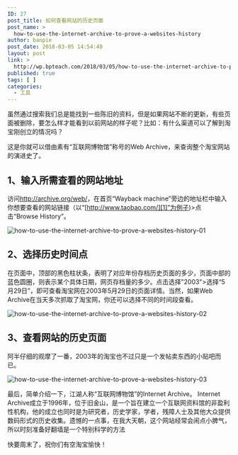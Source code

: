 ```yaml
---
ID: 27
post_title: 如何查看网站的历史页面
post_name: >
  how-to-use-the-internet-archive-to-prove-a-websites-history
author: banpie
post_date: 2018-03-05 14:54:40
layout: post
link: >
  http://wp.bpteach.com/2018/03/05/how-to-use-the-internet-archive-to-prove-a-websites-history/
published: true
tags: [ ]
categories:
  - 工具
---
```

虽然通过搜索我们总是能找到一些陈旧的资料，但是如果网站不断的更新，有些页面被删除，要怎么样才能看到以前网站的样子呢？比如：有什么渠道可以了解到淘宝刚创立的情况吗？

这是你就可以借由素有“互联网博物馆”称号的Web Archive，来查询整个淘宝网站的演进史了。

## 1、输入所需查看的网站地址

访问<http://archive.org/web/>，在首页“Wayback machine”旁边的地址栏中输入你想要查看的网站链接（以“[http://www.taobao.com/][1]”为例子)>点击“Browse History”。

![how-to-use-the-internet-archive-to-prove-a-websites-history-01][2]

## 2、选择历史时间点

在页面中，顶部的黑色柱状条，表明了对应年份存档历史页面的多少，页面中部的蓝色圆圈，则表示某个具体日期，网页存档量的多少。点击选择"2003">选择“5月29日”，即可查看淘宝网在2003年5月29日的页面详情。当然，如果Web Archive在当天多次抓取了淘宝网，你还可以选择不同的时间段查看。

![how-to-use-the-internet-archive-to-prove-a-websites-history-02][3]

## 3、查看网站的历史页面

阿半仔细的观摩了一番，2003年的淘宝也不过只是一个发帖卖东西的小贴吧而已。

![how-to-use-the-internet-archive-to-prove-a-websites-history-03][4]

最后，简单介绍一下，江湖人称“互联网博物馆”的Internet Archive。 Internet Archive成立于1996年，位于旧金山，是一个旨在建立一个互联网资料馆的非盈利性机构，他的成立也同时是为研究者，历史学家，学者，残障人士及其他大众提供数码形式的历史收集。遗憾的一点事，在我大天朝，这个网站经常会闹点小脾气，所以时刻准备好翻墙是一个特别科学的方法

快要周末了，祝你们有空淘宝愉快！

 [1]: http://archive.org/web/
 [2]: http://7arnhx.com1.z0.glb.clouddn.com/wp-content/uploads/2014/01/how-to-use-the-internet-archive-to-prove-a-websites-history-01.jpg
 [3]: http://7arnhx.com1.z0.glb.clouddn.com/wp-content/uploads/2014/01/how-to-use-the-internet-archive-to-prove-a-websites-history-02.jpg
 [4]: http://7arnhx.com1.z0.glb.clouddn.com/wp-content/uploads/2014/01/how-to-use-the-internet-archive-to-prove-a-websites-history-03.jpg